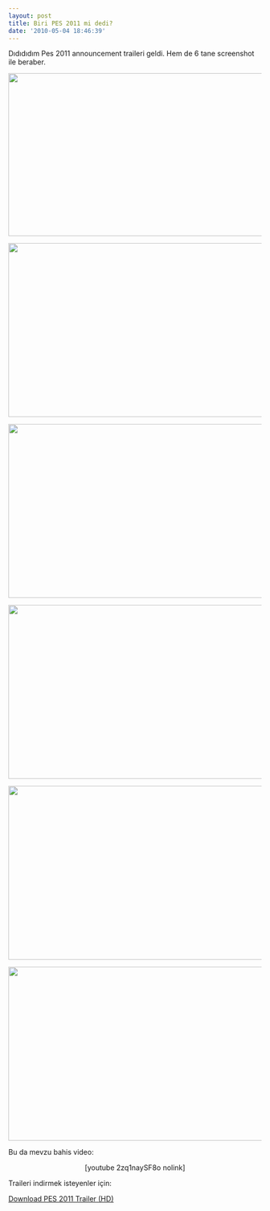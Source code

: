 ```yaml
---
layout: post
title: Biri PES 2011 mi dedi?
date: '2010-05-04 18:46:39'
---
```


Dıdıdıdım Pes 2011 announcement traileri geldi. Hem de 6 tane screenshot ile beraber.
<p style="text-align: center;"><a href="http://devdala.files.wordpress.com/2010/05/1l.jpg"><img class="aligncenter" src="http://devdala.files.wordpress.com/2010/05/1l.jpg" alt="" width="576" height="324" /></a></p>
<p style="text-align: center;"><a href="http://devdala.files.wordpress.com/2010/05/2.jpg"><img class="aligncenter" src="http://devdala.files.wordpress.com/2010/05/2.jpg" alt="" width="614" height="346" /></a></p>
<p style="text-align: center;"><a href="http://devdala.files.wordpress.com/2010/05/3.jpg"><img class="aligncenter" src="http://devdala.files.wordpress.com/2010/05/3.jpg" alt="" width="614" height="346" /></a></p>
<p style="text-align: center;"><a href="http://devdala.files.wordpress.com/2010/05/4.jpg"><img class="aligncenter" src="http://devdala.files.wordpress.com/2010/05/4.jpg" alt="" width="614" height="346" /></a></p>
<p style="text-align: center;"><a href="http://devdala.files.wordpress.com/2010/05/5.jpg"><img class="aligncenter" src="http://devdala.files.wordpress.com/2010/05/5.jpg" alt="" width="614" height="346" /></a></p>
<p style="text-align: center;"><a href="http://devdala.files.wordpress.com/2010/05/6.jpg"><img class="aligncenter" src="http://devdala.files.wordpress.com/2010/05/6.jpg" alt="" width="614" height="346" /></a></p>
<p style="text-align: left;"></p>
<p style="text-align: left;">Bu da mevzu bahis video:</p>
<p style="text-align: center;">[youtube 2zq1naySF8o nolink]</p>
Traileri indirmek isteyenler için:

<a href="http://www.gamershell.com/download_58568.shtml" target="_blank">Download PES 2011 Trailer (HD)</a>